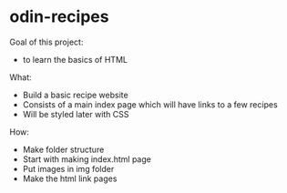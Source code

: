 # odin-recipes

Goal of this project: 

- to learn the basics of HTML

What:

- Build a basic recipe website
- Consists of a main index page which will have links to a few recipes
- Will be styled later with CSS

How: 

- Make folder structure
- Start with making index.html page
- Put images in img folder
- Make the html link pages
